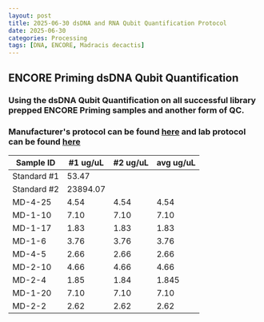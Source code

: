 ```yaml
---
layout: post
title: 2025-06-30 dsDNA and RNA Qubit Quantification Protocol
date: 2025-06-30
categories: Processing
tags: [DNA, ENCORE, Madracis decactis]
---
```


## ENCORE Priming dsDNA Qubit Quantification

### Using the dsDNA Qubit Quantification on all successful library prepped ENCORE Priming samples and another form of QC.

### Manufacturer's protocol can be found [here](https://github.com/flofields/Florence_Putnam_Lab_Notebook/blob/4068f91eeccec460ef74c2a1c7617f3a85335b5d/protocols/MAN0017455_Qubit_1X_dsDNA_HS_Assay_Kit_UG.pdf) and lab protocol can be found [here](https://github.com/flofields/Florence_Putnam_Lab_Notebook/blob/b7725656ec24e76646ef842d6fc135e1e046528c/_posts/2025-06-29-dsDNA-and-RNA-Qubit-Quantification-Protocol.md)


| Sample ID | #1 ug/uL| #2 ug/uL | avg ug/uL
| ------ | ----------- | ------------ | -------- | 
|Standard #1| 53.47| |
|Standard #2| 23894.07| |
| MD-4-25 |    4.54        |4.54           |  4.54     | 
| MD-1-10|    7.10    |    7.10       |   7.10   | 
| MD-1-17 | 1.83          | 1.83            | 1.83      |
| MD-1-6| 3.76           | 3.76            | 3.76      | 
| MD-4-5| 2.66           | 2.66            | 2.66      | 
| MD-2-10| 4.66           | 4.66            | 4.66      | 
| MD-2-4| 1.85           | 1.84            | 1.845      | 
| MD-1-20| 7.10          | 7.10            | 7.10     | 
| MD-2-2| 2.62           | 2.62            | 2.62      | 

